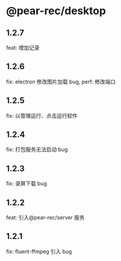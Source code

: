 # @pear-rec/desktop

## 1.2.7

feat: 增加记录

## 1.2.6

fix: electron 修改图片加载 bug, perf: 修改端口

## 1.2.5

fix: 以管理运行、点击运行软件

## 1.2.4

fix: 打包服务无法启动 bug

## 1.2.3

fix: 录屏下载 bug

## 1.2.2

feat: 引入@pear-rec/server 服务

## 1.2.1

fix: fluent-ffmpeg 引入 bug
